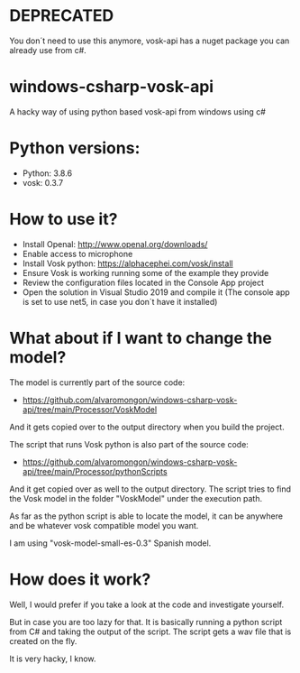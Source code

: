 # DEPRECATED
You don´t need to use this anymore, vosk-api has a nuget package you can already use from c#.

# windows-csharp-vosk-api
A hacky way of using python based vosk-api from windows using c#

# Python versions:
- Python: 3.8.6
- vosk: 0.3.7

# How to use it?

- Install Openal: http://www.openal.org/downloads/
- Enable access to microphone
- Install Vosk python: https://alphacephei.com/vosk/install
- Ensure Vosk is working running some of the example they provide
- Review the configuration files located in the Console App project
- Open the solution in Visual Studio 2019 and compile it (The console app is set to use net5, in case you don´t have it installed) 

# What about if I want to change the model?

The model is currently part of the source code:
- https://github.com/alvaromongon/windows-csharp-vosk-api/tree/main/Processor/VoskModel

And it gets copied over to the output directory when you build the project.

The script that runs Vosk python is also part of the source code:
- https://github.com/alvaromongon/windows-csharp-vosk-api/tree/main/Processor/pythonScripts

And it get copied over as well to the output directory.
The script tries to find the Vosk model in the folder "VoskModel" under the execution path.

As far as the python script is able to locate the model, it can be anywhere and be whatever vosk compatible model you want.

I am using "vosk-model-small-es-0.3" Spanish model.

# How does it work?

Well, I would prefer if you take a look at the code and investigate yourself. 

But in case you are too lazy for that. It is basically running a python script from C# and taking the output of the script. The script gets a wav file that is created on the fly.

It is very hacky, I know.
